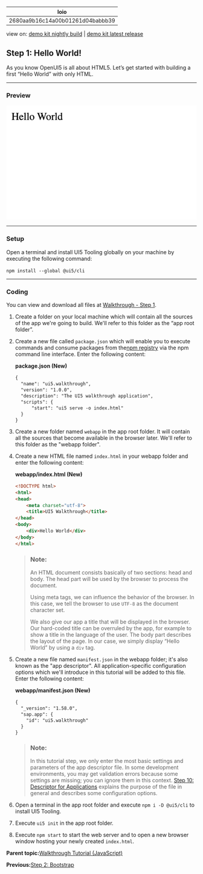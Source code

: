 <!-- loio2680aa9b16c14a00b01261d04babbb39 -->

| loio |
| -----|
| 2680aa9b16c14a00b01261d04babbb39 |

<div id="loio">

view on: [demo kit nightly build](https://sdk.openui5.org/nightly/#/topic/2680aa9b16c14a00b01261d04babbb39) | [demo kit latest release](https://sdk.openui5.org/topic/2680aa9b16c14a00b01261d04babbb39)</div>

## Step 1: Hello World!

As you know OpenUI5 is all about HTML5. Let’s get started with building a first “Hello World” with only HTML.

***

### Preview

![The browser shows the text "Hello World"](images/loio1dd456361379431aab7e5bcdaaeff00f_LowRes.png)

***

<a name="loio2680aa9b16c14a00b01261d04babbb39__section_lv5_lvy_zbc"/>

### Setup

Open a terminal and install UI5 Tooling globally on your machine by executing the following command:

`npm install --global @ui5/cli`

***

### Coding

You can view and download all files at [Walkthrough - Step 1](https://sdk.openui5.org/entity/sap.m.tutorial.walkthrough/sample/sap.m.tutorial.walkthrough.01).

1.  Create a folder on your local machine which will contain all the sources of the app we're going to build. We'll refer to this folder as the “app root folder”.
2.  Create a new file called `package.json` which will enable you to execute commands and consume packages from the[npm registry](https://www.npmjs.com/) via the npm command line interface. Enter the following content:

    **package.json \(New\)**

    ```
    {
      "name": "ui5.walkthrough",
      "version": "1.0.0",
      "description": "The UI5 walkthrough application",
      "scripts": {
          "start": "ui5 serve -o index.html"
      }
    }
    
    ```

3.  Create a new folder named `webapp` in the app root folder. It will contain all the sources that become available in the browser later. We'll refer to this folder as the "webapp folder".

4.  Create a new HTML file named `index.html` in your webapp folder and enter the following content:

    **webapp/index.html \(New\)**

    ```html
    <!DOCTYPE html>
    <html>
    <head>
    	<meta charset="utf-8">
    	<title>UI5 Walkthrough</title>
    </head>
    <body>
    	<div>Hello World</div>
    </body>
    </html>
    ```

    > ### Note:  
    > An HTML document consists basically of two sections: head and body. The head part will be used by the browser to process the document.
    > 
    > Using meta tags, we can influence the behavior of the browser. In this case, we tell the browser to use `UTF-8` as the document character set.
    > 
    > We also give our app a title that will be displayed in the browser. Our hard-coded title can be overruled by the app, for example to show a title in the language of the user. The body part describes the layout of the page. In our case, we simply display “Hello World” by using a `div` tag.

5.  Create a new file named `manifest.json` in the webapp folder; it's also known as the "app descriptor". All application-specific configuration options which we'll introduce in this tutorial will be added to this file. Enter the following content:

    **webapp/manifest.json \(New\)**

    ```
    {
      "_version": "1.58.0",
      "sap.app": {
        "id": "ui5.walkthrough"
      }
    }
    ```

    > ### Note:  
    > In this tutorial step, we only enter the most basic settings and parameters of the app descriptor file. In some development environments, you may get validation errors because some settings are missing; you can ignore them in this context. [Step 10: Descriptor for Applications](Step_10_Descriptor_for_Applications_8f93bf2.md) explains the purpose of the file in general and describes some configuration options.

6.  Open a terminal in the app root folder and execute `npm i -D @ui5/cli` to install UI5 Tooling.

7.  Execute `ui5 init` in the app root folder.

8.  Execute `npm start` to start the web server and to open a new browser window hosting your newly created `index.html`.


**Parent topic:**[Walkthrough Tutorial \(JavaScript\)](Walkthrough_Tutorial_JavaScript_3da5f4b.md "In this tutorial we will introduce you to all major development paradigms of OpenUI5.")

**Previous:**[Step 2: Bootstrap](Step_2_Bootstrap_fe12df2.md "Before we can do something with OpenUI5, we need to load and initialize it. This process of loading and initializing OpenUI5 is called bootstrapping. Once this bootstrapping is finished, we simply display an alert.")

